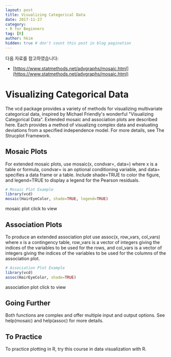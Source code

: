```yaml
---
layout: post  
title: Visualizing Categorical Data
date: 2017-11-27  
category:
- R for Beginners  
tag: [R]    
author: hkim  
hidden: true # don't count this post in blog pagination
---
```


다음 자료를 참고하였습니다:  
- [https://www.statmethods.net/advgraphs/mosaic.html](https://www.statmethods.net/advgraphs/mosaic.html)

# Visualizing Categorical Data

The vcd package provides a variety of methods for visualizing multivariate categorical data, inspired by Michael Friendly's wonderful "Visualizing Categorical Data". Extended mosaic and association plots are described here. Each provides a method of visualizng complex data and evaluating deviations from a specified independence model. For more details, see The Strucplot Framework.


## Mosaic Plots

For extended mosaic plots, use mosaic(x, condvar=, data=) where x is a table or formula, condvar= is an optional conditioning variable, and data= specifies a data frame or a table. Include shade=TRUE to color the figure, and legend=TRUE to display a legend for the Pearson residuals.

```r
# Mosaic Plot Example
library(vcd)
mosaic(HairEyeColor, shade=TRUE, legend=TRUE)
```

mosaic plot click to view


## Association Plots

To produce an extended association plot use assoc(x, row_vars, col_vars) where x is a contingency table, row_vars is a vector of integers giving the indices of the variables to be used for the rows, and col_vars is a vector of integers giving the indices of the variables to be used for the columns of the association plot.

```r
# Association Plot Example
library(vcd)
assoc(HairEyeColor, shade=TRUE)
```

association plot click to view


## Going Further

Both functions are complex and offer multiple input and output options. See help(mosaic) and help(assoc) for more details.


## To Practice

To practice plotting in R, try this course in data visualization with R.
